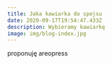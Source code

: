 ```yaml
---
title: Jaka kawiarka do spejsu
date: 2020-09-17T19:54:47.433Z
description: Wybieramy kawiarkę
image: img/blog-index.jpg
---
```

proponuję areopress